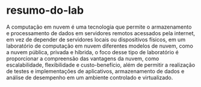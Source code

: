 # resumo-do-lab
A computação em nuvem é uma tecnologia que permite o armazenamento e processamento de dados em servidores remotos acessados pela internet, em vez de depender de servidores locais ou dispositivos físicos, em um laboratório de computação em nuvem diferentes modelos de nuvem, como a nuvem pública, privada e híbrida, o foco desse tipo de laboratório é proporcionar a compreensão das vantagens da nuvem, como escalabilidade, flexibilidade e custo-benefício, além de permitir a realização de testes e implementações de aplicativos, armazenamento de dados e análise de desempenho em um ambiente controlado e virtualizado.
